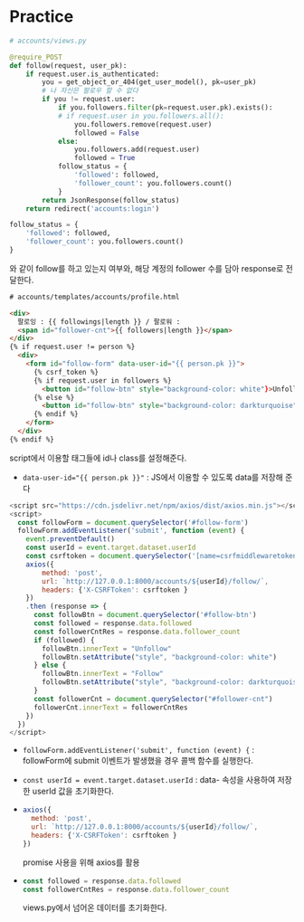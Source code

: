 # Practice

```python
# accounts/views.py

@require_POST
def follow(request, user_pk):
    if request.user.is_authenticated:
        you = get_object_or_404(get_user_model(), pk=user_pk)
        # 나 자신은 팔로우 할 수 없다
        if you != request.user:
            if you.followers.filter(pk=request.user.pk).exists():
            # if request.user in you.followers.all():
                you.followers.remove(request.user)
                followed = False
            else:
                you.followers.add(request.user)
                followed = True
            follow_status = {
                'followed': followed,
                'follower_count': you.followers.count()
            }
        return JsonResponse(follow_status)
    return redirect('accounts:login')
```

```python
follow_status = {
    'followed': followed,
    'follower_count': you.followers.count()
}
```

와 같이 follow를 하고 있는지 여부와, 해당 계정의 follower 수를 담아 response로 전달한다.

```html
# accounts/templates/accounts/profile.html

<div>
  팔로잉 : {{ followings|length }} / 팔로워 : 
  <span id="follower-cnt">{{ followers|length }}</span>
</div>
{% if request.user != person %}
  <div>
    <form id="follow-form" data-user-id="{{ person.pk }}">
      {% csrf_token %}
      {% if request.user in followers %}
        <button id="follow-btn" style="background-color: white"}>Unfollow</button>
      {% else %}
        <button id="follow-btn" style="background-color: darkturquoise">Follow</button>
      {% endif %}
    </form>
  </div>
{% endif %}
```

script에서 이용할 태그들에 id나 class를 설정해준다.

- `data-user-id="{{ person.pk }}"` : JS에서 이용할 수 있도록 data를 저장해 준다

```javascript
<script src="https://cdn.jsdelivr.net/npm/axios/dist/axios.min.js"></script>
<script>
  const followForm = document.querySelector('#follow-form')
  followForm.addEventListener('submit', function (event) {
    event.preventDefault()
    const userId = event.target.dataset.userId
    const csrftoken = document.querySelector('[name=csrfmiddlewaretoken]').value
    axios({
        method: 'post',
        url: `http://127.0.0.1:8000/accounts/${userId}/follow/`,
        headers: {'X-CSRFToken': csrftoken }
    })
    .then (response => {
      const followBtn = document.querySelector('#follow-btn')
      const followed = response.data.followed
      const followerCntRes = response.data.follower_count
      if (followed) {
        followBtn.innerText = "Unfollow"
        followBtn.setAttribute("style", "background-color: white")
      } else {
        followBtn.innerText = "Follow"
        followBtn.setAttribute("style", "background-color: darkturquoise")
      }
      const followerCnt = document.querySelector("#follower-cnt")
      followerCnt.innerText = followerCntRes
    })
  })
</script>
```

- `followForm.addEventListener('submit', function (event) {` : followForm에 submit 이벤트가 발생했을 경우 콜백 함수를 실행한다.

- `const userId = event.target.dataset.userId` : data- 속성을 사용하여 저장한 userId 값을 초기화한다.

- ```javascript
  axios({
    method: 'post',
    url: `http://127.0.0.1:8000/accounts/${userId}/follow/`,
    headers: {'X-CSRFToken': csrftoken }
  })
  ```

  promise 사용을 위해 axios를 활용

- ```javascript
  const followed = response.data.followed
  const followerCntRes = response.data.follower_count
  ```

  views.py에서 넘어온 데이터를 초기화한다.